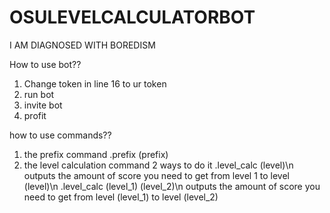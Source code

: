 # OSULEVELCALCULATORBOT
I AM DIAGNOSED WITH BOREDISM

How to use bot??
1. Change token in line 16 to ur token
2. run bot
3. invite bot
4. profit

how to use commands??
1. the prefix command
.prefix (prefix)
2. the level calculation command
2 ways to do it
.level_calc (level)\n
outputs the amount of score you need to get from level 1 to level (level)\n
.level_calc (level_1) (level_2)\n
outputs the amount of score you need to get from level (level_1) to level (level_2)
